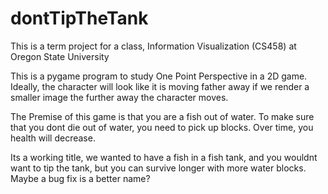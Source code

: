 # dontTipTheTank

This is a term project for a class, Information Visualization (CS458) at Oregon State University

This is a pygame program to study One Point Perspective in a 2D game.
Ideally, the character will look like it is moving father away if we render a smaller image the further away the character moves.

The Premise of this game is that you are a fish out of water.
To make sure that you dont die out of water, you need to pick up blocks.
Over time, you health will decrease.

Its a working title, we wanted to have a fish in a fish tank, and you wouldnt want to tip the tank, but you can survive longer with more water blocks.
Maybe a bug fix is a better name?
